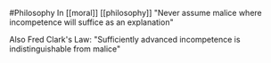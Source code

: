 #Philosophy 
In [[moral]] [[philosophy]]
"Never assume malice where incompetence will suffice as an explanation"

Also Fred Clark's Law: "Sufficiently advanced incompetence is indistinguishable from malice" 